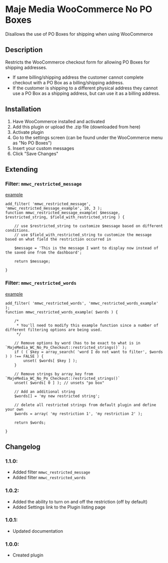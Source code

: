 # Maje Media WooCommerce No PO Boxes
Disallows the use of PO Boxes for shipping when using WooCommerce

## Description
Restricts the WooCommerce checkout form for allowing PO Boxes for shipping addresses.

- If same billing/shipping address the customer cannot complete checkout with a PO Box as a billing/shipping address.
- If the customer is shipping to a different physical address they cannot use a PO Box as a shipping address, but can use it as a billing address.

## Installation
1. Have WooCommerce installed and activated
2. Add this plugin or upload the .zip file (downloaded from here)
3. Activate plugin
4. Go to the settings screen (can be found under the WooCommerce menu as "No PO Boxes")
5. Insert your custom messages
6. Click "Save Changes"

## Extending

### Filter: `mmwc_restricted_message`
[example](https://majemedia.com/plugins/no-po-boxes/#mmwc_restricted_message)

    add_filter( 'mmwc_restricted_message', 'mmwc_restricted_message_example', 10, 3 );
    function mmwc_restricted_message_example( $message, $restricted_string, $field_with_restricted_string ) {
    
        // use $restricted_string to customize $message based on different conditions. 
        // use $field_with_restricted_string to customize the message based on what field the restriction occurred in
    
        $message = 'This is the message I want to display now instead of the saved one from the dashboard';
    
        return $message;
    
    }

### Filter: `mmwc_restricted_words`
[example](https://majemedia.com/plugins/no-po-boxes/#mmwc_restricted_words)

    add_filter( 'mmwc_restricted_words', 'mmwc_restricted_words_example' );
    function mmwc_restricted_words_example( $words ) {
    
        /*
         * You'll need to modify this example function since a number of different filtering options are being used.
         */
    
        // Remove options by word (has to be exact to what is in `MajeMedia_WC_No_Po_Checkout::restricted_strings()` );
        if ( ( $key = array_search( 'word I do not want to filter', $words ) ) !== FALSE ) {
            unset( $words[ $key ] );
        }
    
        // Remove strings by array_key from `MajeMedia_WC_No_Po_Checkout::restricted_strings()`
        unset( $words[ 0 ] ); // unsets "po box"
    
        // Add an additional string
        $words[] = 'my new restricted string';
    
        // delete all restricted strings from default plugin and define your own
        $words = array( 'my restriction 1', 'my restriction 2' );
    
        return $words;
    
    }

## Changelog

### 1.1.0:
* Added filter `mmwc_restricted_message`
* Added filter `mmwc_restricted_words`

### 1.0.2:
* Added the ability to turn on and off the restriction (off by default)
* Added Settings link to the Plugin listing page

### 1.0.1:
* Updated documentation

### 1.0.0:
* Created plugin

